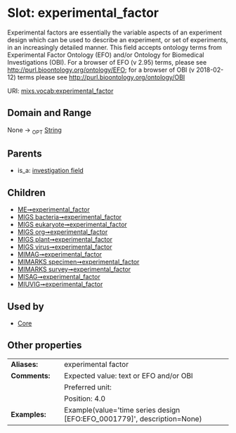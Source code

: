
# Slot: experimental_factor


Experimental factors are essentially the variable aspects of an experiment design which can be used to describe an experiment, or set of experiments, in an increasingly detailed manner. This field accepts ontology terms from Experimental Factor Ontology (EFO) and/or Ontology for Biomedical Investigations (OBI). For a browser of EFO (v 2.95) terms, please see http://purl.bioontology.org/ontology/EFO; for a browser of OBI (v 2018-02-12) terms please see http://purl.bioontology.org/ontology/OBI

URI: [mixs.vocab:experimental_factor](https://w3id.org/mixs/vocab/experimental_factor)


## Domain and Range

None ->  <sub>OPT</sub> [String](types/String.md)

## Parents

 *  is_a: [investigation field](investigation_field.md)

## Children

 *  [ME➞experimental_factor](ME_experimental_factor.md)
 *  [MIGS bacteria➞experimental_factor](MIGS_bacteria_experimental_factor.md)
 *  [MIGS eukaryote➞experimental_factor](MIGS_eukaryote_experimental_factor.md)
 *  [MIGS org➞experimental_factor](MIGS_org_experimental_factor.md)
 *  [MIGS plant➞experimental_factor](MIGS_plant_experimental_factor.md)
 *  [MIGS virus➞experimental_factor](MIGS_virus_experimental_factor.md)
 *  [MIMAG➞experimental_factor](MIMAG_experimental_factor.md)
 *  [MIMARKS specimen➞experimental_factor](MIMARKS_specimen_experimental_factor.md)
 *  [MIMARKS survey➞experimental_factor](MIMARKS_survey_experimental_factor.md)
 *  [MISAG➞experimental_factor](MISAG_experimental_factor.md)
 *  [MIUVIG➞experimental_factor](MIUVIG_experimental_factor.md)

## Used by

 * [Core](Core.md)

## Other properties

|  |  |  |
| --- | --- | --- |
| **Aliases:** | | experimental factor |
| **Comments:** | | Expected value: text or EFO and/or OBI |
|  | | Preferred unit:  |
|  | | Position: 4.0 |
| **Examples:** | | Example(value='time series design [EFO:EFO_0001779]', description=None) |

